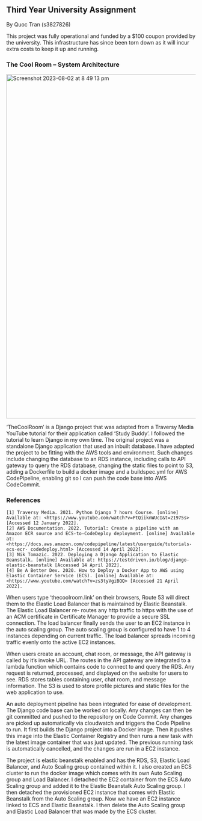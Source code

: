 ## Third Year University Assignment
By Quoc Tran (s3827826)

This project was fully operational and funded by a $100 coupon provided by the university.
This infrastructure has since been torn down as it will incur extra costs to keep it up and running.

### The Cool Room – System Architecture
<img width="915" alt="Screenshot 2023-08-02 at 8 49 13 pm" src="https://github.com/quocdattran87/The-Cool-Room-AWS-Cloud-Project/assets/63576134/47794fe5-d844-4850-9de2-b06155672629">

‘TheCoolRoom’ is a Django project that was adapted from a Traversy Media YouTube tutorial for their application called ‘Study Buddy’. I followed the tutorial to learn Django in my own time. The original project was a standalone Django application that used an inbuilt database. I have adapted the project to be fitting with the AWS tools and environment.
Such changes include changing the database to an RDS instance, including calls to API gateway to query the RDS database, changing the static files to point to S3, adding a Dockerfile to build a docker image and a buildspec.yml for AWS CodePipeline, enabling git so I can push the code base into AWS CodeCommit.

### References
    [1] Traversy Media. 2021. Python Django 7 hours Course. [online] Available at: <https://www.youtube.com/watch?v=PtQiiknWUcI&t=21975s> [Accessed 12 January 2022].
    [2] AWS Documentation. 2022. Tutorial: Create a pipeline with an Amazon ECR source and ECS-to-CodeDeploy deployment. [online] Available at: <https://docs.aws.amazon.com/codepipeline/latest/userguide/tutorials-ecs-ecr- codedeploy.html> [Accessed 14 April 2022].
    [3] Nik Tomazic. 2022. Deploying a Django Application to Elastic Beanstalk. [online] Available at: https://testdriven.io/blog/django-elastic-beanstalk [Accessed 14 April 2022].
    [4] Be A Better Dev. 2020. How to Deploy a Docker App to AWS using Elastic Container Service (ECS). [online] Available at: <https://www.youtube.com/watch?v=zs3tyVgiBQQ> [Accessed 21 April 2022].

When users type ‘thecoolroom.link’ on their browsers, Route 53 will direct them to the Elastic Load Balancer that is maintained by Elastic Beanstalk. The Elastic Load Balancer re- routes any http traffic to https with the use of an ACM certificate in Certificate Manager to provide a secure SSL connection. The load balancer finally sends the user to an EC2 instance in the auto scaling group. The auto scaling group is configured to have 1 to 4 instances depending on current traffic. The load balancer spreads incoming traffic evenly onto the active EC2 instances.


When users create an account, chat room, or message, the API gateway is called by it’s invoke URL. The routes in the API gateway are integrated to a lambda function which contains code to connect to and query the RDS. Any request is returned, processed, and displayed on the website for users to see. RDS stores tables containing user, chat room, and message information. The S3 is used to store profile pictures and static files for the web application to use.


An auto deployment pipeline has been integrated for ease of development. The Django code base can be worked on locally. Any changes can then be git committed and pushed to the repository on Code Commit. Any changes are picked up automatically via cloudwatch and triggers the Code Pipeline to run. It first builds the Django project into a Docker image. Then it pushes this image into the Elastic Container Registry and then runs a new task with the latest image container that was just updated. The previous running task is automatically cancelled, and the changes are run in a EC2 instance.

   
The project is elastic beanstalk enabled and has the RDS, S3, Elastic Load Balancer, and Auto Scaling group contained within it. I also created an ECS cluster to run the docker image which comes with its own Auto Scaling group and Load Balancer. I detached the EC2 container from the ECS Auto Scaling group and added it to the Elastic Beanstalk Auto Scaling group. I then detached the provisioned EC2 instance that comes with Elastic Beanstalk from the Auto Scaling group. Now we have an EC2 instance linked to ECS and Elastic Beanstalk. I then delete the Auto Scaling group and Elastic Load Balancer that was made by the ECS cluster.

